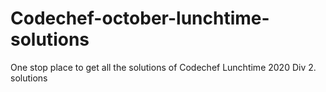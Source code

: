# Codechef-october-lunchtime-solutions
One stop place to get all the solutions of Codechef Lunchtime 2020 Div 2. solutions
